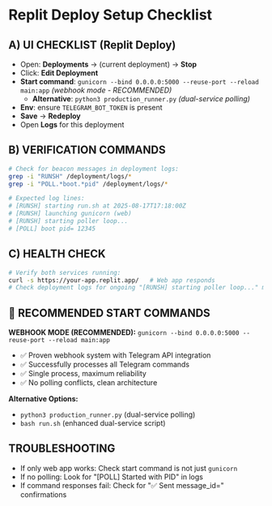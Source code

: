 # Replit Deploy Setup Checklist

## A) UI CHECKLIST (Replit Deploy)
- Open: **Deployments** → (current deployment) → **Stop**
- Click: **Edit Deployment**
- **Start command**: `gunicorn --bind 0.0.0.0:5000 --reuse-port --reload main:app`   *(webhook mode - RECOMMENDED)*
  - **Alternative**: `python3 production_runner.py`   *(dual-service polling)*
- **Env**: ensure `TELEGRAM_BOT_TOKEN` is present
- **Save** → **Redeploy**
- Open **Logs** for this deployment

## B) VERIFICATION COMMANDS
```bash
# Check for beacon messages in deployment logs:
grep -i "RUNSH" /deployment/logs/*
grep -i "POLL.*boot.*pid" /deployment/logs/*

# Expected log lines:
# [RUNSH] starting run.sh at 2025-08-17T17:18:00Z
# [RUNSH] launching gunicorn (web)
# [RUNSH] starting poller loop...
# [POLL] boot pid= 12345
```

## C) HEALTH CHECK
```bash
# Verify both services running:
curl -s https://your-app.replit.app/   # Web app responds
# Check deployment logs for ongoing "[RUNSH] starting poller loop..." messages
```

## 🎯 RECOMMENDED START COMMANDS

**WEBHOOK MODE (RECOMMENDED):** `gunicorn --bind 0.0.0.0:5000 --reuse-port --reload main:app`
- ✅ Proven webhook system with Telegram API integration
- ✅ Successfully processes all Telegram commands 
- ✅ Single process, maximum reliability
- ✅ No polling conflicts, clean architecture

**Alternative Options:**
- `python3 production_runner.py` (dual-service polling)
- `bash run.sh` (enhanced dual-service script)

## TROUBLESHOOTING
- If only web app works: Check start command is not just `gunicorn`
- If no polling: Look for "[POLL] Started with PID" in logs
- If command responses fail: Check for "✅ Sent message_id=" confirmations